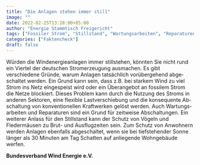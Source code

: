 ```yaml
---
title: "Die Anlagen stehen immer still"
image: ""
date: 2022-02-25T13:28:00+05:00
author: "Energie Stammtisch Freigericht"
tags: ["Fossiler Strom", "Stillstand", "Wartungsarbeiten", "Reparaturen", "Windenergie", "Freigericht"]
categories: ["Faktencheck"]
draft: false
---
```


Würden die Windenergieanlagen immer still&shy;stehen, könnten Sie nicht rund ein Viertel der deutschen Strom&shy;erzeugung ausmachen. Es gibt verschiedene Gründe, warum An&shy;la&shy;gen tat&shy;sächlich vor&shy;über&shy;gehend ab&shy;ge&shy;schal&shy;tet werden. Ein Grund kann sein, dass z.B. bei starkem Wind zu viel Strom ins Netz ein&shy;ge&shy;speist wird oder ein Über&shy;angebot an fossilem Strom die Netze blockiert. Dieses Problem kann durch die Nutzung des Stroms in anderen Sektoren, eine flexible Last&shy;ver&shy;schiebung und die konsequente Ab&shy;schal&shy;tung von konventionellen Kraft&shy;werk&shy;en gelöst werden. Auch Wartungs&shy;arbeiten und Reparaturen sind ein Grund für zeitweise Ab&shy;schal&shy;tung&shy;en. Ein weiterer Anlass für den Stillstand kann der Schutz von Vögeln und Fledermäusen zu Brut- und Aus&shy;flug&shy;zeiten sein. Zum Schutz von Anwohnern werden Anlagen ebenfalls ab&shy;ge&shy;schal&shy;tet, wenn sie bei tief&shy;stehender Sonne länger als 30 Minuten am Tag Schatten auf anliegende Wohngebäude werfen.  

**Bundesverband Wind Energie e.V.**
